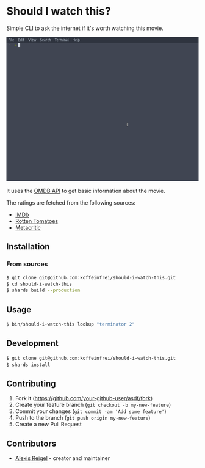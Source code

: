 # Should I watch this?

Simple CLI to ask the internet if it's worth watching this movie.

![Demo](demo.gif)

It uses the [OMDB API](http://www.omdbapi.com) to get basic information about
the movie.

The ratings are fetched from the following sources:

- [IMDb](https://www.imdb.com)
- [Rotten Tomatoes](https://www.rottentomatoes.com)
- [Metacritic](https://www.metacritic.com)

## Installation

### From sources

```bash
$ git clone git@github.com:koffeinfrei/should-i-watch-this.git
$ cd should-i-watch-this
$ shards build --production
```

## Usage

```bash
$ bin/should-i-watch-this lookup "terminator 2"
```

## Development

```bash
$ git clone git@github.com:koffeinfrei/should-i-watch-this.git
$ shards install
```

## Contributing

1. Fork it (<https://github.com/your-github-user/asdf/fork>)
2. Create your feature branch (`git checkout -b my-new-feature`)
3. Commit your changes (`git commit -am 'Add some feature'`)
4. Push to the branch (`git push origin my-new-feature`)
5. Create a new Pull Request

## Contributors

- [Alexis Reigel](https://github.com/koffeinfrei) - creator and maintainer
